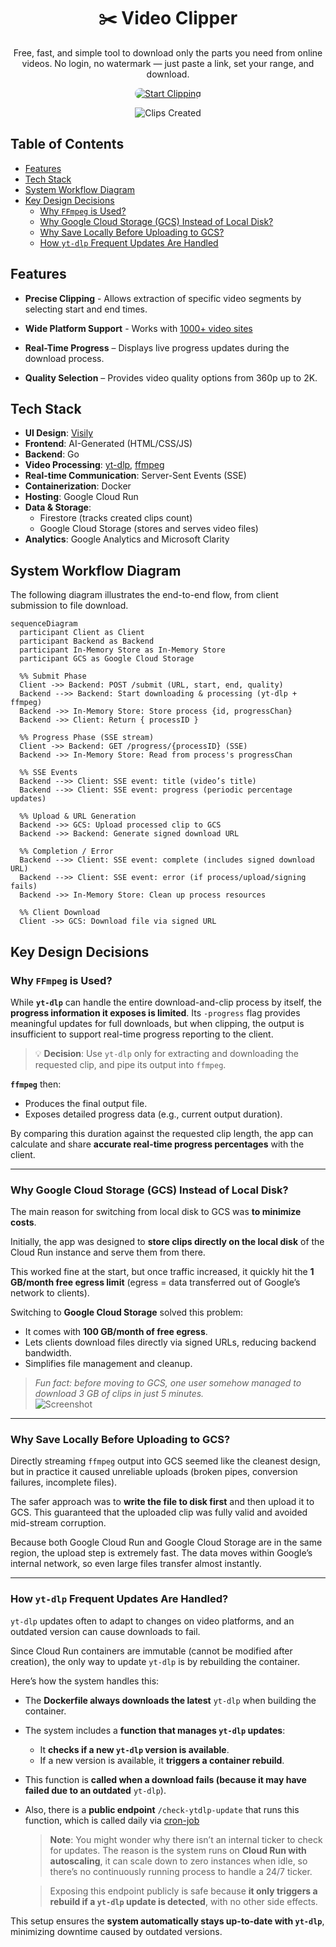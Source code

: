 <div align="center">
  <h1 >✂️ Video Clipper</h1>
</div>

<p align="center">
  Free, fast, and simple tool to download only the parts you need from online videos.  
  No login, no watermark — just paste a link, set your range, and download.
</p>

<p align="center">
  <a href="https://videoclipper.online">
    <img src="https://img.shields.io/badge/Start%20Clipping-%236f42c1?style=for-the-badge&logo=rocket&logoColor=white&labelColor=2c2f33" alt="Start Clipping" style="border-radius: 30px;"/>
  </a>
</p>

<p align="center">
  <img 
    src="https://img.shields.io/endpoint?url=https%3A%2F%2Fvideoclipper.online%2Fstats%2Fclips" 
    alt="Clips Created" 
  />
</p>

## Table of Contents
- [Features](#features)
- [Tech Stack](#tech-stack)
- [System Workflow Diagram](#system-workflow-diagram)
- [Key Design Decisions](#key-design-decisions)
  - [Why `FFmpeg` is Used?](#why-ffmpeg-is-used)
  - [Why Google Cloud Storage (GCS) Instead of Local Disk?](#why-google-cloud-storage-gcs-instead-of-local-disk)
  - [Why Save Locally Before Uploading to GCS?](#why-save-locally-before-uploading-to-gcs)
  - [How `yt-dlp` Frequent Updates Are Handled](#how-yt-dlp-frequent-updates-are-handled)



## Features
- **Precise Clipping** -  Allows extraction of specific video segments by selecting start and end times.

- **Wide Platform Support** - Works with [1000+ video sites](https://github.com/yt-dlp/yt-dlp/blob/master/supportedsites.md)

- **Real-Time Progress** –  Displays live progress updates during the download process.  

- **Quality Selection** – Provides video quality options from 360p up to 2K.  


## Tech Stack

- **UI Design**: [Visily](https://www.visily.ai/)
- **Frontend**: AI-Generated (HTML/CSS/JS)
- **Backend**: Go
- **Video Processing**: [yt-dlp](https://github.com/yt-dlp/yt-dlp), [ffmpeg](https://ffmpeg.org/)
- **Real-time Communication**: Server-Sent Events (SSE)
- **Containerization**: Docker
- **Hosting**: Google Cloud Run
- **Data & Storage**:
  - Firestore (tracks created clips count)
  - Google Cloud Storage (stores and serves video files)
- **Analytics**: Google Analytics and Microsoft Clarity


## System Workflow Diagram

The following diagram illustrates the end-to-end flow, from client submission to file download.


```mermaid
sequenceDiagram
  participant Client as Client
  participant Backend as Backend
  participant In-Memory Store as In-Memory Store
  participant GCS as Google Cloud Storage

  %% Submit Phase
  Client ->> Backend: POST /submit (URL, start, end, quality)
  Backend -->> Backend: Start downloading & processing (yt-dlp + ffmpeg)
  Backend ->> In-Memory Store: Store process {id, progressChan}
  Backend ->> Client: Return { processID }

  %% Progress Phase (SSE stream)
  Client ->> Backend: GET /progress/{processID} (SSE)
  Backend ->> In-Memory Store: Read from process's progressChan

  %% SSE Events
  Backend -->> Client: SSE event: title (video’s title)
  Backend -->> Client: SSE event: progress (periodic percentage updates)

  %% Upload & URL Generation
  Backend ->> GCS: Upload processed clip to GCS
  Backend ->> Backend: Generate signed download URL

  %% Completion / Error
  Backend -->> Client: SSE event: complete (includes signed download URL)
  Backend -->> Client: SSE event: error (if process/upload/signing fails)
  Backend ->> In-Memory Store: Clean up process resources

  %% Client Download
  Client ->> GCS: Download file via signed URL

```
## Key Design Decisions

### Why `FFmpeg` is Used?

While **`yt-dlp`** can handle the entire download-and-clip process by itself, the **progress information it exposes is limited**. Its `-progress` flag provides meaningful updates for full downloads, but when clipping, the output is insufficient to support real-time progress reporting to the client.  

> 💡 **Decision**: Use `yt-dlp` only for extracting and downloading the requested clip, and pipe its output into `ffmpeg`.

**`ffmpeg`** then:  
- Produces the final output file.  
- Exposes detailed progress data (e.g., current output duration).  

By comparing this duration against the requested clip length, the app can calculate and share **accurate real-time progress percentages** with the client.  

---

### Why Google Cloud Storage (GCS) Instead of Local Disk?

The main reason for switching from local disk to GCS was **to minimize costs**.  

Initially, the app was designed to **store clips directly on the local disk** of the Cloud Run instance and serve them from there. 

This worked fine at the start, but once traffic increased, it quickly hit the **1 GB/month free egress limit** (egress = data transferred out of Google’s network to clients). 

Switching to **Google Cloud Storage** solved this problem:  
- It comes with **100 GB/month of free egress**.  
- Lets clients download files directly via signed URLs, reducing backend bandwidth.  
- Simplifies file management and cleanup.

> *Fun fact: before moving to GCS, one user somehow managed to download 3 GB of clips in just 5 minutes.*    
![Screenshot](https://res.cloudinary.com/ddozq3vu5/image/upload/v1757452871/brave_screenshot_console.cloud.google.com_ka9q7o.png)


---

### Why Save Locally Before Uploading to GCS?

Directly streaming `ffmpeg` output into GCS seemed like the cleanest design, but in practice it caused unreliable uploads (broken pipes, conversion failures, incomplete files).

The safer approach was to **write the file to disk first** and then upload it to GCS. This guaranteed that the uploaded clip was fully valid and avoided mid-stream corruption.

Because both Google Cloud Run and Google Cloud Storage are in the same region, the upload step is extremely fast. The data moves within Google’s internal network, so even large files transfer almost instantly.

---

### How `yt-dlp` Frequent Updates Are Handled?

`yt-dlp` updates often to adapt to changes on video platforms, and an outdated version can cause downloads to fail. 

Since Cloud Run containers are immutable (cannot be modified after creation), the only way to update `yt-dlp` is by rebuilding the container.

Here’s how the system handles this:

- The **Dockerfile always downloads the latest** `yt-dlp` when building the container.

- The system includes a **function that manages `yt-dlp` updates**:
  - It **checks if a new `yt-dlp` version is available**.
  - If a new version is available, it **triggers a container rebuild**.

- This function is **called when a download fails (because it may have failed due to an outdated** `yt-dlp`).

- Also, there is a **public endpoint** `/check-ytdlp-update` that runs this function, which is called daily via [cron-job](https://cron-job.org/en/)

  > **Note**: You might wonder why there isn’t an internal ticker to check for updates. The reason is the system runs on **Cloud Run with autoscaling**, it can scale down to zero instances when idle, so there’s no continuously running process to handle a 24/7 ticker.
  
  > Exposing this endpoint publicly is safe because **it only triggers a rebuild if a `yt-dlp` update is detected**, with no other side effects.

This setup ensures the **system automatically stays up-to-date with `yt-dlp`**, minimizing downtime caused by outdated versions.
